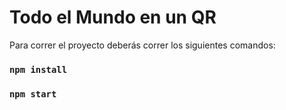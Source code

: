 # Todo el Mundo en un QR

Para correr el proyecto deberás correr los siguientes comandos:

### `npm install`

### `npm start`

